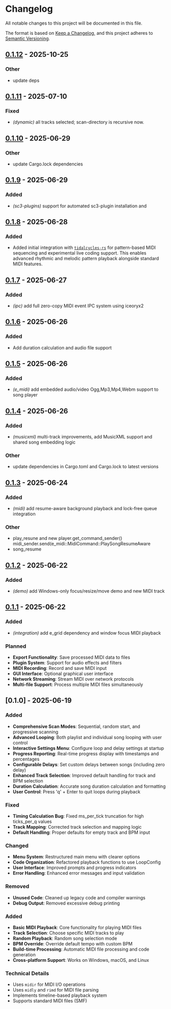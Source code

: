 # Changelog

All notable changes to this project will be documented in this file.

The format is based on [Keep a Changelog](https://keepachangelog.com/en/1.0.0/),
and this project adheres to [Semantic Versioning](https://semver.org/spec/v2.0.0.html).

## [0.1.12](https://github.com/davehorner/e_midi/compare/e_midi-v0.1.11...e_midi-v0.1.12) - 2025-10-25

### Other

- update deps

## [0.1.11](https://github.com/davehorner/e_midi/compare/e_midi-v0.1.10...e_midi-v0.1.11) - 2025-07-10

### Fixed

- *(dynamic)* all tracks selected; scan-directory is recursive now.

## [0.1.10](https://github.com/davehorner/e_midi/compare/e_midi-v0.1.9...e_midi-v0.1.10) - 2025-06-29

### Other

- update Cargo.lock dependencies

## [0.1.9](https://github.com/davehorner/e_midi/compare/e_midi-v0.1.8...e_midi-v0.1.9) - 2025-06-29

### Added

- *(sc3-plugins)* support for automated sc3-plugin installation and

## [0.1.8](https://github.com/davehorner/e_midi/compare/e_midi-v0.1.7...e_midi-v0.1.8) - 2025-06-28

### Added

- Added initial integration with [`tidalcycles-rs`](https://github.com/davehorner/e_midi/tree/develop/tidalcycles-rs) for pattern-based MIDI sequencing and experimental live coding support. This enables advanced rhythmic and melodic pattern playback alongside standard MIDI features.

## [0.1.7](https://github.com/davehorner/e_midi/compare/e_midi-v0.1.6...e_midi-v0.1.7) - 2025-06-27

### Added

- *(ipc)* add full zero-copy MIDI event IPC system using iceoryx2

## [0.1.6](https://github.com/davehorner/e_midi/compare/e_midi-v0.1.5...e_midi-v0.1.6) - 2025-06-26

### Added

- Add duration calculation and audio file support

## [0.1.5](https://github.com/davehorner/e_midi/compare/e_midi-v0.1.4...e_midi-v0.1.5) - 2025-06-26

### Added

- *(e_midi)* add embedded audio/video Ogg,Mp3,Mp4,Webm  support to song player

## [0.1.4](https://github.com/davehorner/e_midi/compare/v0.1.3...v0.1.4) - 2025-06-26

### Added

- *(musicxml)* multi-track improvements, add MusicXML support and shared song embedding logic

### Other

- update dependencies in Cargo.toml and Cargo.lock to latest versions

## [0.1.3](https://github.com/davehorner/e_midi/compare/v0.1.2...v0.1.3) - 2025-06-24

### Added

- *(midi)* add resume-aware background playback and lock-free queue integration

### Other

- play_resune and new player.get_command_sender() midi_sender.send(e_midi::MidiCommand::PlaySongResumeAware
- song_resume

## [0.1.2](https://github.com/davehorner/e_midi/compare/v0.1.1...v0.1.2) - 2025-06-22

### Added

- *(demo)* add Windows-only focus/resize/move demo and new MIDI track

## [0.1.1](https://github.com/davehorner/e_midi/compare/v0.1.0...v0.1.1) - 2025-06-22

### Added

- *(integration)* add e_grid dependency and window focus MIDI playback

### Planned
- **Export Functionality**: Save processed MIDI data to files
- **Plugin System**: Support for audio effects and filters
- **MIDI Recording**: Record and save MIDI input
- **GUI Interface**: Optional graphical user interface
- **Network Streaming**: Stream MIDI over network protocols
- **Multi-file Support**: Process multiple MIDI files simultaneously

## [0.1.0] - 2025-06-19

### Added
- **Comprehensive Scan Modes**: Sequential, random start, and progressive scanning
- **Advanced Looping**: Both playlist and individual song looping with user control
- **Interactive Settings Menu**: Configure loop and delay settings at startup
- **Progress Reporting**: Real-time progress display with timestamps and percentages
- **Configurable Delays**: Set custom delays between songs (including zero delay)
- **Enhanced Track Selection**: Improved default handling for track and BPM selection
- **Duration Calculation**: Accurate song duration calculation and formatting
- **User Control**: Press 'q' + Enter to quit loops during playback

### Fixed
- **Timing Calculation Bug**: Fixed ms_per_tick truncation for high ticks_per_q values
- **Track Mapping**: Corrected track selection and mapping logic
- **Default Handling**: Proper defaults for empty track and BPM input

### Changed
- **Menu System**: Restructured main menu with clearer options
- **Code Organization**: Refactored playback functions to use LoopConfig
- **User Interface**: Improved prompts and progress indicators
- **Error Handling**: Enhanced error messages and input validation

### Removed
- **Unused Code**: Cleaned up legacy code and compiler warnings
- **Debug Output**: Removed excessive debug printing

### Added
- **Basic MIDI Playback**: Core functionality for playing MIDI files
- **Track Selection**: Choose specific MIDI tracks to play
- **Random Playback**: Random song selection mode
- **BPM Override**: Override default tempo with custom BPM
- **Build-time Processing**: Automatic MIDI file processing and code generation
- **Cross-platform Support**: Works on Windows, macOS, and Linux

### Technical Details
- Uses `midir` for MIDI I/O operations
- Uses `midly` and `rimd` for MIDI file parsing
- Implements timeline-based playback system
- Supports standard MIDI files (SMF)

